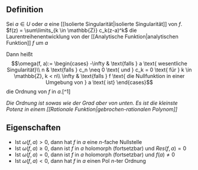 ## Definition
Sei $a \in U$ oder $a$ eine [[Isolierte Singularität|isolierte Singularität]] von $f$.
$f(z) = \sum\limits_{k \in \mathbb{Z}} c_k(z-a)^k$ die Laurentreihenentwicklung von der [[Analytische Funktion|analytischen Funktion]] $f$ um $a$

Dann heißt
$$\omega(f, a):= \begin{cases} -\infty & \text{falls } a \text{ wesentliche Singularität}\\ n & \text{falls } c_n \neq 0 \text{ und } c_k = 0 \text{ für } k \in \mathbb{Z}, k < n\\ \infty & \text{falls } f \text{ die Nullfunktion in einer Umgebung von } a \text{ ist} \end{cases}$$ die Ordnung von $f$ in $a$.[^1]

*Die Ordnung ist sowas wie der Grad aber von unten. Es ist die kleinste Potenz in einem [[Rationale Funktion|gebrochen-rationalen Polynom]]*

## Eigenschaften
- Ist $\omega(f, a) > 0$, dann hat $f$ in $a$ eine $n$-fache Nullstelle
- Ist $\omega(f, a) \geq 0$, dann ist $f$ in $a$ holomorph (fortsetzbar) und $Res(f, a) = 0$
- Ist $\omega(f, a) = 0$, dann ist $f$ in $a$ holomorph (fortsetzbar) und $f(a) \neq 0$
- Ist $\omega(f, a) < 0$, dann hat $f$ in $a$ einen Pol $n$-ter Ordnung